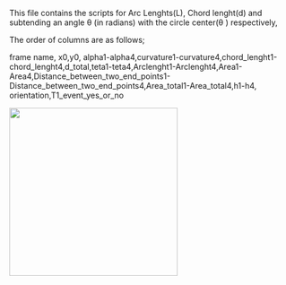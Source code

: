This file contains the scripts for Arc Lenghts(L), Chord lenght(d) and subtending an angle θ (in radians) with the circle center(θ ) respectively,

The order of columns are as follows;

frame name, x0,y0, alpha1-alpha4,curvature1-curvature4,chord_lenght1-chord_lenght4,d_total,teta1-teta4,Arclenght1-Arclenght4,Area1-Area4,Distance_between_two_end_points1-Distance_between_two_end_points4,Area_total1-Area_total4,h1-h4, orientation,T1_event_yes_or_no


<img src="https://user-images.githubusercontent.com/63856517/87667269-b976ef00-c772-11ea-849c-730ac8983151.jpg" width="300" height="300" /> 
